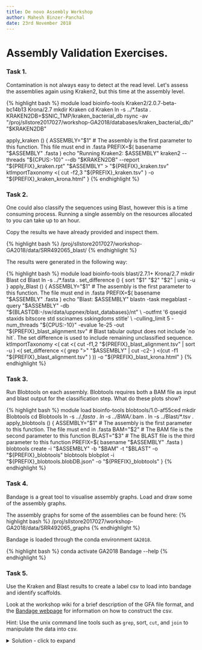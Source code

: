 ```yaml
---
title: De novo Assembly Workshop
author: Mahesh Binzer-Panchal
date: 23rd November 2018
---
```

# Assembly Validation Exercises.

### Task 1.

Contamination is not always easy to detect at the read level. Let's assess the assemblies again using Kraken2, but this time
at the assembly level.

{% highlight bash %}
module load bioinfo-tools Kraken2/2.0.7-beta-bc14b13 Krona/2.7
mkdir Kraken
cd Kraken
ln -s ../*.fasta .
KRAKEN2DB=$SNIC_TMP/kraken_bacterial_db
rsync -av "/proj/sllstore2017027/workshop-GA2018/databases/kraken_bacterial_db/" "$KRAKEN2DB"

apply_kraken () {
   ASSEMBLY="$1" # The assembly is the first parameter to this function. This file must end in .fasta
   PREFIX=$( basename "$ASSEMBLY" .fasta )
   echo "Running Kraken2: $ASSEMBLY"
   kraken2 --threads "${CPUS:-10}" --db "$KRAKEN2DB" --report "${PREFIX}_kraken.rpt" "$ASSEMBLY" > "${PREFIX}_kraken.tsv"
   ktImportTaxonomy <( cut -f2,3 "${PREFIX}_kraken.tsv" ) -o "${PREFIX}_kraken_krona.html"
}
{% endhighlight %}

### Task 2.

One could also classify the sequences using Blast, however this is a time consuming process.
Running a single assembly on the resources allocated to you can take up to an hour.

Copy the results we have already provided and inspect them.

{% highlight bash %}
/proj/sllstore2017027/workshop-GA2018/data/SRR492065_blast/
{% endhighlight %}

The results were generated in the following way:

{% highlight bash %}
module load bioinfo-tools blast/2.7.1+ Krona/2.7
mkdir Blast
cd Blast
ln -s ../*.fasta .
set_difference () {
	sort "$1" "$2" "$2" | uniq -u
}
apply_Blast () {
    ASSEMBLY="$1" # The assembly is the first parameter to this function. The file must end in .fasta
    PREFIX=$( basename "$ASSEMBLY" .fasta )
    echo "Blast: $ASSEMBLY"
    blastn -task megablast -query "$ASSEMBLY" -db "${BLASTDB:-/sw/data/uppnex/blast_databases}/nt" \
        -outfmt '6 qseqid staxids bitscore std sscinames sskingdoms stitle' \
        -culling_limit 5 -num_threads "${CPUS:-10}" -evalue 1e-25 -out "${PREFIX}_blast_alignment.tsv"
    # Blast tabular output does not include `no hit`. The set difference is used to include remaining unclassified sequence.
    ktImportTaxonomy <( cat <( cut -f1,2 "${PREFIX}_blast_alignment.tsv" | sort -u ) <( set_difference <( grep ">" "$ASSEMBLY" | cut -c2- ) <(cut -f1 "${PREFIX}_blast_alignment.tsv" ) )) -o "${PREFIX}_blast_krona.html"
}
{% endhighlight %}

### Task 3.  

Run Blobtools on each assembly. Blobtools requires both a BAM file as input and blast output for the classification step.
What do these plots show?

{% highlight bash %}
module load bioinfo-tools blobtools/1.0-af55ced
mkdir Blobtools
cd Blobtools
ln -s ../*.fasta .
ln -s ../BWA/*.bam .
ln -s ../Blast/*.tsv .
apply_blobtools () {
    ASSEMBLY="$1" # The assembly is the first parameter to this function. The file must end in .fasta
    BAM="$2" # The BAM file is the second parameter to this function
    BLAST="$3" # The BLAST file is the third parameter to this function
    PREFIX=$( basename "$ASSEMBLY" .fasta )
    blobtools create -i "$ASSEMBLY" -b "$BAM" -t "$BLAST" -o "${PREFIX}_blobtools"
    blobtools blobplot -i "${PREFIX}_blobtools.blobDB.json" -o "${PREFIX}_blobtools"
}
{% endhighlight %}

### Task 4.

Bandage is a great tool to visualise assembly graphs. Load and draw some of the assembly graphs.

The assembly graphs for some of the assemblies can be found here:
{% highlight bash %}
/proj/sllstore2017027/workshop-GA2018/data/SRR492065_graphs
{% endhighlight %}

Bandage is loaded through the conda environment `GA2018`.

{% highlight bash %}
conda activate GA2018
Bandage --help
{% endhighlight %}

### Task 5.

Use the Kraken and Blast results to create a label csv to load into bandage and identify scaffolds.

Look at the workshop wiki for a brief description of the GFA file format, and the
[Bandage webpage](https://github.com/rrwick/Bandage/wiki/CSV-labels) for information on how to construct the csv.

Hint: Use the unix command line tools such as `grep`, sort, `cut`, and `join` to manipulate the data into csv.

<details>
<summary> Solution - click to expand </summary>

Bandage displays the segment lines (S) of a GFA file. The second column of a segment line is the node name.
Spades contigs correspond to the path lines (P).
This means we need to know two things. First, what are the spades contigs annotated as, and second, which
paths correspond to which segments.

Let's use the data for spades_k21-55_full as the example.

The aim is to combine the data from the GFA and Blast into one file based on a common feature, the contig names.
This means this is a perfect task for `join`. However all the data is not in a format friendly for join, so let's
go through how to manipulate the data into two files that join can work with.

Starting with the Blast file, first we need column 1 which are the contig names.
Then let's use column 15 of the blast output to annotate the contigs, and use sort to remove duplicate entries.

{% highlight bash %}
cut -f1,15 spades_k21-55_full_blast_alignment.tsv | sort -u > spades_k21-55_full_blast_annotation.tsv
head spades_k21-55_full_blast_annotation.tsv
{% endhighlight %}

These are the first 10 lines of that output, to show you what the data should look like.

{% highlight bash %}
NODE_1000_length_306_cov_2.509960	Staphylococcus epidermidis
NODE_1000_length_306_cov_2.509960	Staphylococcus epidermidis ATCC 12228
NODE_1000_length_306_cov_2.509960	Staphylococcus epidermidis RP62A
NODE_1001_length_305_cov_4.088000	Staphylococcus epidermidis
NODE_1001_length_305_cov_4.088000	Staphylococcus epidermidis ATCC 12228
NODE_1001_length_305_cov_4.088000	Staphylococcus epidermidis RP62A
NODE_1002_length_305_cov_3.296000	Staphylococcus epidermidis
NODE_1002_length_305_cov_3.296000	Staphylococcus epidermidis ATCC 12228
NODE_1002_length_305_cov_3.296000	Staphylococcus epidermidis PM221
NODE_1003_length_305_cov_2.700000	Staphylococcus hominis
{% endhighlight %}

We can see already that even though we sorted and removed duplicate lines, there are still multiple entries of
a species for certain contigs. So, let's change the command above to only keep the first instance of every contig name.

{% highlight bash %}
cut -f1,15 spades_k21-55_full_blast_alignment.tsv | sort -u -k1,1 > spades_k21-55_full_blast_annotation.tsv
{% endhighlight %}

This now leaves us with one label per contig name.

{% highlight bash %}
NODE_1000_length_306_cov_2.509960	Staphylococcus epidermidis
NODE_1001_length_305_cov_4.088000	Staphylococcus epidermidis
NODE_1002_length_305_cov_3.296000	Staphylococcus epidermidis
NODE_1003_length_305_cov_2.700000	Staphylococcus hominis
NODE_1004_length_304_cov_39.807229	Paenibacillus sp. FSL R7-0331
NODE_1005_length_304_cov_2.815261	Staphylococcus aureus
NODE_1006_length_304_cov_2.112450	Staphylococcus hominis
NODE_1007_length_303_cov_3.193548	Staphylococcus epidermidis
NODE_1008_length_303_cov_2.286290	Staphylococcus hominis
NODE_1009_length_303_cov_1.326613	Staphylococcus hominis
{% endhighlight %}

Next we want the path lines of the GFA file, and specifically the information from column 2 and 3, which are the
contig names, and the segment(s) linked to that name.

{% highlight bash %}
grep "^P" spades_k21-55_full.gfa | cut -f2,3 | head
{% endhighlight %}

In order to be able to merge this dataset with the one above, the contig names need to be identical, however all the names now
end with an underscore followed by a number. Furthermore, the contig name belongs to many segment names.

{% highlight bash %}
NODE_1_length_1448318_cov_80.178312_1	10311124+,10031624+,10311308+,9911828-,10258069-,10057802+,10272111+,10118480+,9985602+,10086712+,1392052-,9996864-,10171502-,10320089-,10273179-,10319496-,10273179-,10319498-,9886408-,10074530-,10294167-,10135462-,9886408-,10294169-,10294167-,10178112-,10128536+,10309890+,10128536+,10317320-,723032-,10317322-,723032-,10306893-,10226805-,10245575-,10226805-,10319919-,10318590+,10320057+,9955186-,10319875-,9711424-,10320055+,9955186-,10319933-,10318590+,10315156-,9711424-,10319640-,10302373+,10317464+,10314624+,10314630+,10302021+,10135030+,10310524+,10310194+,10310388+,235774+,10313776+,10300185+,10314676+,10314684+,10297987+,10313836+,10316434-,10017942-,10317812-,10314202-,1548974+,10309092+,10314132+,10314140+,10313694+,10314684-,10314676-,10318362-,10314186+,10314194+,10314202+,10317812+,10312142-,10218043+,10313772-,10310880+,9796758-,10311458+,10171996-,10270995+,666778+,10307503+,1936534-,10312728+,9906056+,10312142+,10317812-,10314202-,1548974+,10313566+,10287551+,10313866+,10297503+,10318937+,10085614+,10311126+,10085614+,10310820-,10200554-,10115886-,10085372-,10313984-,10314700-,10314692-,10314684-,10314676-,10300185-,10313832+,9946622+,10210134+,9946622+,10315032-,10311484+,10311344-,2957484+,10317710+,2957484+,10317708+,10171502+,10248517-,1392052+,10184644+,9985602-,10186332-,10272111-,10204768+,10258069+,10068726+,10311310-,10031624-,10320101-,10200554-,10186842+,10085372-,10287176-,10319791-,10313030-,10048488-,10110418-,9804040+,10309472-
NODE_2_length_336381_cov_10.156140_1	10285711+,10243057+,10268313+,10243057+,10287871-
NODE_2_length_336381_cov_10.156140_2	10320938+
NODE_3_length_320122_cov_11.770314_1	10247199-,10281667+
NODE_3_length_320122_cov_11.770314_2	10289913-
NODE_3_length_320122_cov_11.770314_3	10287919-
NODE_3_length_320122_cov_11.770314_4	10299737+,1484104+,10291809+
NODE_3_length_320122_cov_11.770314_5	10321250+,328964-,2720874-
NODE_4_length_310123_cov_12.870461_1	10291757+
NODE_4_length_310123_cov_12.870461_2	10300875+
{% endhighlight %}

To break this problem down, first let's take only the first segment name as the node to annotate. We can
use the `,` as a delimiter, which means everything before the first column is contained in column 1.

{% highlight bash %}
grep "^P" spades_k21-55_full.gfa | cut -f2,3 | cut -f1 -d, | head
{% endhighlight %}

This leaves us with data of this form:

{% highlight bash %}
NODE_1_length_1448318_cov_80.178312_1	10311124+
NODE_2_length_336381_cov_10.156140_1	10285711+
NODE_2_length_336381_cov_10.156140_2	10320938+
NODE_3_length_320122_cov_11.770314_1	10247199-
NODE_3_length_320122_cov_11.770314_2	10289913-
NODE_3_length_320122_cov_11.770314_3	10287919-
NODE_3_length_320122_cov_11.770314_4	10299737+
NODE_3_length_320122_cov_11.770314_5	10321250+
NODE_4_length_310123_cov_12.870461_1	10291757+
NODE_4_length_310123_cov_12.870461_2	10300875+
{% endhighlight %}

If we use `_` as the cut delimiter, rather than `\t` (tab) we can cut off that last underscore and number. The problem
is then that we also cut off the node names. Swapping the positions of the node names and contig names would prevent
that by making the node names part of column 1 instead of column 7.

{% highlight bash %}
grep "^P" spades_k21-55_full.gfa | cut -f2,3 | cut -f1 -d, | awk '{ print $2 "\t" $1 }' | cut -f1-6 -d"_" | head
{% endhighlight %}

The data now looks like this:

{% highlight bash %}
10311124+	NODE_1_length_1448318_cov_80.178312
10285711+	NODE_2_length_336381_cov_10.156140
10320938+	NODE_2_length_336381_cov_10.156140
10247199-	NODE_3_length_320122_cov_11.770314
10289913-	NODE_3_length_320122_cov_11.770314
10287919-	NODE_3_length_320122_cov_11.770314
10299737+	NODE_3_length_320122_cov_11.770314
10321250+	NODE_3_length_320122_cov_11.770314
10291757+	NODE_4_length_310123_cov_12.870461
10300875+	NODE_4_length_310123_cov_12.870461
{% endhighlight %}

Let's save the full output to a file:

{% highlight bash %}
grep "^P" spades_k21-55_full.gfa | cut -f2,3 | cut -f1 -d, | awk '{ print $2 "\t" $1 }' | cut -f1-6 -d"_" > spades_k21-55_full_node_contig_names.tsv
{% endhighlight %}

So now we can try and merge the files using join. However, join needs data to be sorted on the column you want to merge on.
Also we need to tell it that we want it to merge on column 1 of the filtered down blast file, and column 2 of the path segment
relationship file. I also tell join that I want it to separate only on the `\t` (tab) character, and that I want the output
in the order of column 1 from file 1 (node names), column 2 of file 1 (contig names), followed by column 2 of file 2 (blast annotation).

{% highlight bash %}
join -1 2 -2 1 <( sort -k2,2 spades_k21-55_full_node_contig_names.tsv ) <( sort -k1,1 spades_k21-55_full_blast_annotation.tsv) -t $'\t' -o 1.1,1.2,2.2 | head
{% endhighlight %}

The output now looks like this:

{% highlight bash %}
1511768+	NODE_1000_length_306_cov_2.509960	Staphylococcus epidermidis
9815238+	NODE_1001_length_305_cov_4.088000	Staphylococcus epidermidis
10091228+	NODE_1002_length_305_cov_3.296000	Staphylococcus epidermidis
1099986+	NODE_1003_length_305_cov_2.700000	Staphylococcus hominis
10320035+	NODE_1004_length_304_cov_39.807229	Paenibacillus sp. FSL R7-0331
10115802+	NODE_1005_length_304_cov_2.815261	Staphylococcus aureus
9844216+	NODE_1006_length_304_cov_2.112450	Staphylococcus hominis
10271579+	NODE_1007_length_303_cov_3.193548	Staphylococcus epidermidis
10031180+	NODE_1008_length_303_cov_2.286290	Staphylococcus hominis
9908708+	NODE_1009_length_303_cov_1.326613	Staphylococcus hominis
{% endhighlight %}

This now needs to be converted to a CSV file, so the `\t` (tab) characters need to be changed to `,`.

{% highlight bash %}
join -1 2 -2 1 <( sort -k2,2 spades_k21-55_full_node_contig_names.tsv ) <( sort -k1,1 spades_k21-55_full_blast_annotation.tsv) -t $'\t' -o 1.1,1.2,2.2 | tr "\t" "," > spades_k21-55_full_bandage_labels.csv
head spades_k21-55_full_bandage_labels.csv
{% endhighlight %}

Now we have a CSV file that can be loaded into bandage.

{% highlight bash %}
1511768+,NODE_1000_length_306_cov_2.509960,Staphylococcus epidermidis
9815238+,NODE_1001_length_305_cov_4.088000,Staphylococcus epidermidis
10091228+,NODE_1002_length_305_cov_3.296000,Staphylococcus epidermidis
1099986+,NODE_1003_length_305_cov_2.700000,Staphylococcus hominis
10320035+,NODE_1004_length_304_cov_39.807229,Paenibacillus sp. FSL R7-0331
10115802+,NODE_1005_length_304_cov_2.815261,Staphylococcus aureus
9844216+,NODE_1006_length_304_cov_2.112450,Staphylococcus hominis
10271579+,NODE_1007_length_303_cov_3.193548,Staphylococcus epidermidis
10031180+,NODE_1008_length_303_cov_2.286290,Staphylococcus hominis
9908708+,NODE_1009_length_303_cov_1.326613,Staphylococcus hominis
{% endhighlight %}

After loading the network into bandage, we can see that the largest network is a mix of Enterococcus, Staphylococcus, and Cutibacterium.

{% highlight bash %}
Bandage load spades_k21-55_full.gfa --draw
{% endhighlight %}

</details>
